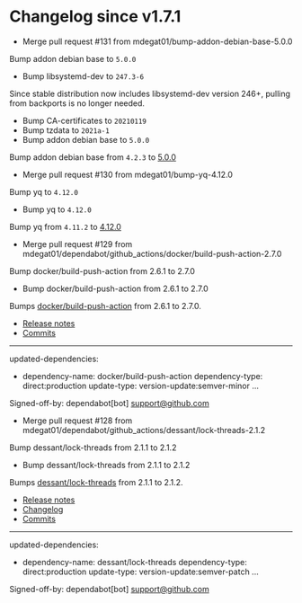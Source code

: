 # Changelog since v1.7.1
- Merge pull request #131 from mdegat01/bump-addon-debian-base-5.0.0

Bump addon debian base to `5.0.0` 
- Bump libsystemd-dev to `247.3-6`

Since stable distribution now includes libsystemd-dev version 246+, pulling from backports is no longer needed. 
- Bump CA-certificates to `20210119 ` 
- Bump tzdata to `2021a-1` 
- Bump addon debian base to `5.0.0`

Bump addon debian base from `4.2.3` to [5.0.0](https://github.com/hassio-addons/addon-debian-base/releases/tag/v5.0.0) 
- Merge pull request #130 from mdegat01/bump-yq-4.12.0

Bump yq to `4.12.0` 
- Bump yq to `4.12.0`

Bump yq from `4.11.2` to [4.12.0](https://github.com/mikefarah/yq/releases/tag/v4.12.0) 
- Merge pull request #129 from mdegat01/dependabot/github_actions/docker/build-push-action-2.7.0

Bump docker/build-push-action from 2.6.1 to 2.7.0 
- Bump docker/build-push-action from 2.6.1 to 2.7.0

Bumps [docker/build-push-action](https://github.com/docker/build-push-action) from 2.6.1 to 2.7.0.
- [Release notes](https://github.com/docker/build-push-action/releases)
- [Commits](https://github.com/docker/build-push-action/compare/v2.6.1...v2.7.0)

---
updated-dependencies:
- dependency-name: docker/build-push-action
  dependency-type: direct:production
  update-type: version-update:semver-minor
...

Signed-off-by: dependabot[bot] <support@github.com> 
- Merge pull request #128 from mdegat01/dependabot/github_actions/dessant/lock-threads-2.1.2

Bump dessant/lock-threads from 2.1.1 to 2.1.2 
- Bump dessant/lock-threads from 2.1.1 to 2.1.2

Bumps [dessant/lock-threads](https://github.com/dessant/lock-threads) from 2.1.1 to 2.1.2.
- [Release notes](https://github.com/dessant/lock-threads/releases)
- [Changelog](https://github.com/dessant/lock-threads/blob/master/CHANGELOG.md)
- [Commits](https://github.com/dessant/lock-threads/compare/v2.1.1...v2.1.2)

---
updated-dependencies:
- dependency-name: dessant/lock-threads
  dependency-type: direct:production
  update-type: version-update:semver-patch
...

Signed-off-by: dependabot[bot] <support@github.com> 
